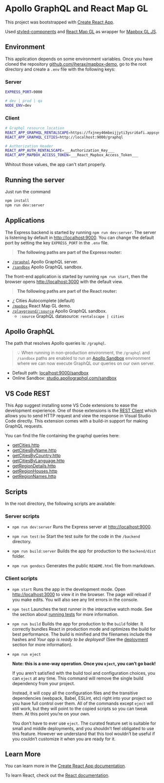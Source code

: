 # Apollo GraphQL and React Map GL

This project was bootstrapped with
[Create React App](https://github.com/facebook/create-react-app).

Used [styled-components](https://styled-components.com/) and
[React Map GL](https://visgl.github.io/react-map-gl/) as wrapper for
[Mapbox GL JS](https://docs.mapbox.com/mapbox-gl-js/guides/).

## Environment

This application depends on some environment variables. Once you have cloned the
repository
[github.com/jherax/mapbox-demo](https://github.com/jherax/mapbox-demo), go to
the root directory and create a `.env` file with the following keys:

### Server

```bash
EXPRESS_PORT=9000

# dev | prod | qa
NODE_ENV=dev
```

### Client

```bash
# Graphql resource location
REACT_APP_GRAPHQL_RENTALSCAPE=https://fxjney46mbeijjyti3ysri6afi.appsync-api.us-west-2.amazonaws.com/graphql
REACT_APP_GRAPHQL_CITIES=http://localhost:9000/graphql

# Authorization Header
REACT_APP_AUTH_RENTALSCAPE=___Authorization_Key___
REACT_APP_MAPBOX_ACCESS_TOKEN=___React_Mapbox_Access_Token___
```

Whitout those values, the app can't start properly.

## Running the server

Just run the command

```bash
npm install
npm run dev:server
```

## Applications

The Express backend is started by running `npm run dev:server`. The server is
listening by default in [http://localhost:9000](http://localhost:9000). You can
change the default port by setting the key `EXPRESS_PORT` in the `.env` file.

> **The following paths are part of the Express router:**

- [`/graphql`](http://localhost:9000/graphql) Apollo GraphQL server.
- [`/sandbox`](http://localhost:9000/sandbox) Apollo GraphQL sandbox.

The front-end application is started by running `npm run start`, then the
browser opens [http://localhost:3000](http://localhost:3000) with the default
view.

> **The following paths are part of the React router:**

- [`/`](http://localhost:3000) Cities Autocomplete (default)
- [`/mapbox`](http://localhost:3000/mapbox) React Map GL demo.
- [`/playground/:source`](http://localhost:3000/playground) Apollo GraphQL
  sandbox.
  - `:source` GraphQL datasource: `rentalscape | cities`

## Apollo GraphQL

The path that resolves Apollo queries is: `/graphql`.

> 💡 When running in non-production environment, the `/graphql` and `/sandbox`
> paths are enabled to run an
> [Apollo Sandbox](https://www.apollographql.com/docs/graphos/explorer/sandbox/)
> environment where we can now execute GraphQL our queries on our own server.

- Default path: [localhost:9000/sandbox](http://localhost:9000/graphql)
- Online Sandbox:
  [studio.apollographql.com/sandbox](https://studio.apollographql.com/sandbox/)

## VS Code REST

This App suggest installing some VS Code extensions to ease the development
experience. One of those extensions is the
[REST Client](https://github.com/Huachao/vscode-restclient#making-graphql-request)
which allows you to send HTTP request and view the response in Visual Studio
Code directly. This extension comes with a build-in support for making GraphQL
requests.

You can find the file containing the graphql queries here:

- [getCities.http](backend/graphql/__tests__/getCities.http)
- [getCitiesByName.http](backend/graphql/__tests__/getCitiesByName.http)
- [getCitiesByCountry.http](backend/graphql/__tests__/getCitiesByCountry.http)
- [getCitiesByLanguage.http](backend/graphql/__tests__/getCitiesByLanguage.http)
- [getRegionDetails.http](src/views/Rentalscape/__tests__/getRegionDetails.http)
- [getRegionHouses.http](src/views/Rentalscape/__tests__/getRegionHouses.http)
- [getRegionNames.http](src/views/Rentalscape/__tests__/getRegionNames.http)

## Scripts

In the root directory, the following scripts are available:

### Server scripts

- `npm run dev:server` Runs the Express server at
  [http://localhost:9000](http://localhost:9000).

- `npm run test:be` Start the test suite for the code in the `/backend`
  directory.

- `npm run build:server` Builds the app for production to the `backend/dist`
  folder.

- `npm run gendocs` Generates the public `README.html` file from markdown.

### Client scripts

- `npm start` Runs the app in the development mode. Open
  [http://localhost:3000](http://localhost:3000) to view it in the browser. The
  page will reload if you make edits. You will also see any lint errors in the
  console.

- `npm test` Launches the test runner in the interactive watch mode. See the
  section about
  [running tests](https://facebook.github.io/create-react-app/docs/running-tests)
  for more information.

- `npm run build` Builds the app for production to the `build` folder. It
  correctly bundles React in production mode and optimizes the build for best
  performance. The build is minified and the filenames include the hashes and
  _Your app is ready to be deployed!_ (See the
  [deployment](https://facebook.github.io/create-react-app/docs/deployment)
  section for more information).

- `npm run eject`

  **Note: this is a one-way operation. Once you `eject`, you can’t go back!**

  If you aren’t satisfied with the build tool and configuration choices, you can
  `eject` at any time. This command will remove the single build dependency from
  your project.

  Instead, it will copy all the configuration files and the transitive
  dependencies (webpack, Babel, ESLint, etc) right into your project so you have
  full control over them. All of the commands except `eject` will still work,
  but they will point to the copied scripts so you can tweak them. At this point
  you’re on your own.

  You don’t have to ever use `eject`. The curated feature set is suitable for
  small and middle deployments, and you shouldn’t feel obligated to use this
  feature. However we understand that this tool wouldn’t be useful if you
  couldn’t customize it when you are ready for it.

## Learn More

You can learn more in the
[Create React App documentation](https://facebook.github.io/create-react-app/docs/getting-started).

To learn React, check out the [React documentation](https://reactjs.org/).
